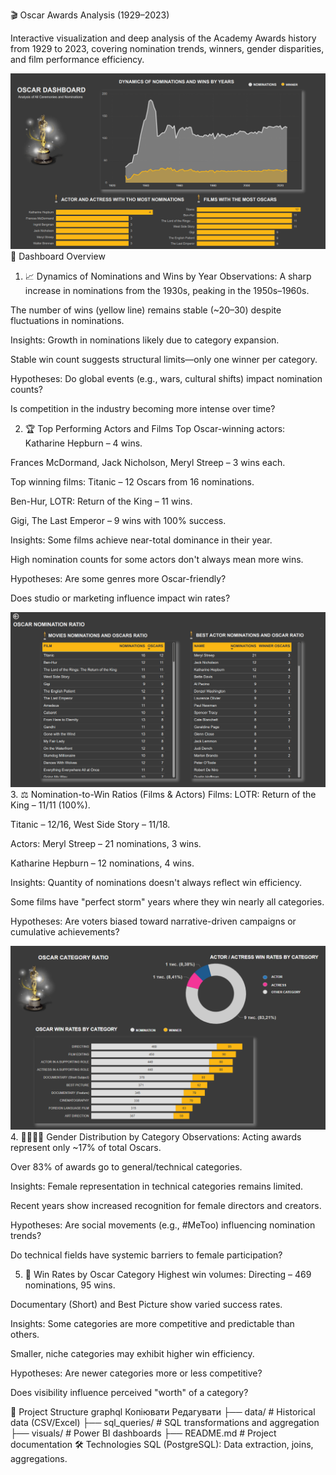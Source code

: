 🎬 Oscar Awards Analysis (1929–2023)

Interactive visualization and deep analysis of the Academy Awards history from 1929 to 2023, covering nomination trends, winners, gender disparities, and film performance efficiency.

![Image alt](https://github.com/YakymivLuybomyr/oscar_awards_analysis/blob/main/data/D.O_1.png)
🧩 Dashboard Overview
1. 📈 Dynamics of Nominations and Wins by Year
Observations:
A sharp increase in nominations from the 1930s, peaking in the 1950s–1960s.

The number of wins (yellow line) remains stable (~20–30) despite fluctuations in nominations.

Insights:
Growth in nominations likely due to category expansion.

Stable win count suggests structural limits—only one winner per category.

Hypotheses:
Do global events (e.g., wars, cultural shifts) impact nomination counts?

Is competition in the industry becoming more intense over time?

2. 🏆 Top Performing Actors and Films
Top Oscar-winning actors:
Katharine Hepburn – 4 wins.

Frances McDormand, Jack Nicholson, Meryl Streep – 3 wins each.

Top winning films:
Titanic – 12 Oscars from 16 nominations.

Ben-Hur, LOTR: Return of the King – 11 wins.

Gigi, The Last Emperor – 9 wins with 100% success.

Insights:
Some films achieve near-total dominance in their year.

High nomination counts for some actors don't always mean more wins.

Hypotheses:
Are some genres more Oscar-friendly?

Does studio or marketing influence impact win rates?


![Image alt](https://github.com/YakymivLuybomyr/oscar_awards_analysis/blob/main/data/D.O_%202.png)
3. ⚖️ Nomination-to-Win Ratios (Films & Actors)
Films:
LOTR: Return of the King – 11/11 (100%).

Titanic – 12/16, West Side Story – 11/18.

Actors:
Meryl Streep – 21 nominations, 3 wins.

Katharine Hepburn – 12 nominations, 4 wins.

Insights:
Quantity of nominations doesn't always reflect win efficiency.

Some films have "perfect storm" years where they win nearly all categories.

Hypotheses:
Are voters biased toward narrative-driven campaigns or cumulative achievements?


![Image alt](https://github.com/YakymivLuybomyr/oscar_awards_analysis/blob/main/data/D.O_3.png)
4. 👩‍🦰👨‍🦱 Gender Distribution by Category
Observations:
Acting awards represent only ~17% of total Oscars.

Over 83% of awards go to general/technical categories.

Insights:
Female representation in technical categories remains limited.

Recent years show increased recognition for female directors and creators.

Hypotheses:
Are social movements (e.g., #MeToo) influencing nomination trends?

Do technical fields have systemic barriers to female participation?

5. 🧮 Win Rates by Oscar Category
Highest win volumes:
Directing – 469 nominations, 95 wins.

Documentary (Short) and Best Picture show varied success rates.

Insights:
Some categories are more competitive and predictable than others.

Smaller, niche categories may exhibit higher win efficiency.

Hypotheses:
Are newer categories more or less competitive?

Does visibility influence perceived "worth" of a category?

📁 Project Structure
graphql
Копіювати
Редагувати
├── data/                # Historical data (CSV/Excel)
├── sql_queries/         # SQL transformations and aggregation
├── visuals/             # Power BI dashboards
├── README.md            # Project documentation
🛠 Technologies
SQL (PostgreSQL): Data extraction, joins, aggregations.


